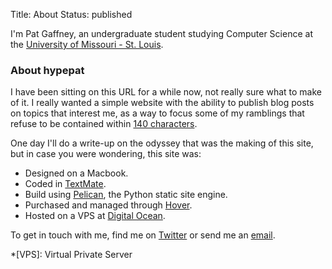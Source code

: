 Title: About
Status: published

I'm Pat Gaffney, an undergraduate student studying Computer Science at the [University of Missouri - St. Louis][UMSL].

### About hypepat

I have been sitting on this URL for a while now, not really sure what to make of it.  I really wanted a simple website with the ability to publish blog posts on topics that interest me, as a way to focus some of my ramblings that refuse to be contained within [140 characters][twitter].

One day I'll do a write-up on the odyssey that was the making of this site, but in case you were wondering, this site was:

- Designed on a Macbook.
- Coded in [TextMate][mate].
- Build using [Pelican][pelly], the Python static site engine.
- Purchased and managed through [Hover][hover].
- Hosted on a VPS at [Digital Ocean][digitalocean].

To get in touch with me, find me on [Twitter][twitter] or send me an [email][email_subj].

*[VPS]: Virtual Private Server

[UMSL]: http://umsl.edu
[twitter]: https://twitter.com/patrickrgaffney
[mate]: https://macromates.com
[pelly]: http://blog.getpelican.com/
[hover]: https://hover.com/9ruS0o2u
[digitalocean]: https://www.digitalocean.com/?refcode=51e4a0710dcc
[email_subj]: mailto:pat@hypepat.com